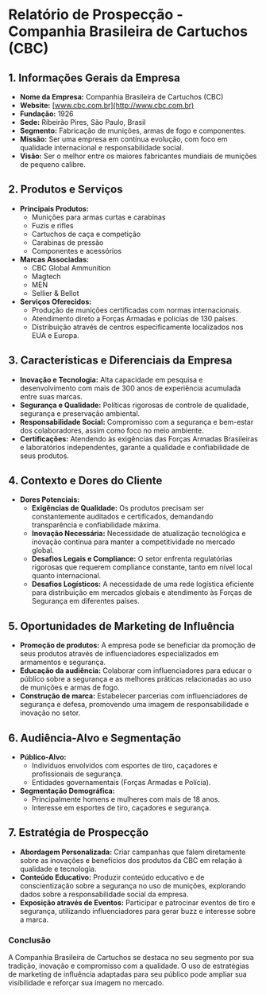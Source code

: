 # Relatório de Prospecção - Companhia Brasileira de Cartuchos (CBC)

## 1. Informações Gerais da Empresa
- **Nome da Empresa:** Companhia Brasileira de Cartuchos (CBC)
- **Website:** [www.cbc.com.br](http://www.cbc.com.br)
- **Fundação:** 1926
- **Sede:** Ribeirão Pires, São Paulo, Brasil
- **Segmento:** Fabricação de munições, armas de fogo e componentes.
- **Missão:** Ser uma empresa em contínua evolução, com foco em qualidade internacional e responsabilidade social.
- **Visão:** Ser o melhor entre os maiores fabricantes mundiais de munições de pequeno calibre.

## 2. Produtos e Serviços
- **Principais Produtos:**
  - Munições para armas curtas e carabinas
  - Fuzis e rifles
  - Cartuchos de caça e competição
  - Carabinas de pressão
  - Componentes e acessórios
- **Marcas Associadas:**
  - CBC Global Ammunition
  - Magtech
  - MEN
  - Sellier & Bellot
- **Serviços Oferecidos:**
  - Produção de munições certificadas com normas internacionais.
  - Atendimento direto a Forças Armadas e policias de 130 países.
  - Distribuição através de centros especificamente localizados nos EUA e Europa.

## 3. Características e Diferenciais da Empresa
- **Inovação e Tecnologia:** Alta capacidade em pesquisa e desenvolvimento com mais de 300 anos de experiência acumulada entre suas marcas.
- **Segurança e Qualidade:** Políticas rigorosas de controle de qualidade, segurança e preservação ambiental.
- **Responsabilidade Social:** Compromisso com a segurança e bem-estar dos colaboradores, assim como foco no meio ambiente.
- **Certificações:** Atendendo às exigências das Forças Armadas Brasileiras e laboratórios independentes, garante a qualidade e confiabilidade de seus produtos.

## 4. Contexto e Dores do Cliente
- **Dores Potenciais:**
  - **Exigências de Qualidade:** Os produtos precisam ser constantemente auditados e certificados, demandando transparência e confiabilidade máxima.
  - **Inovação Necessária:** Necessidade de atualização tecnológica e inovação contínua para manter a competitividade no mercado global.
  - **Desafios Legais e Compliance:** O setor enfrenta regulatórias rigorosas que requerem compliance constante, tanto em nível local quanto internacional.
  - **Desafios Logísticos:** A necessidade de uma rede logística eficiente para distribuição em mercados globais e atendimento às Forças de Segurança em diferentes países.

## 5. Oportunidades de Marketing de Influência
- **Promoção de produtos:** A empresa pode se beneficiar da promoção de seus produtos através de influenciadores especializados em armamentos e segurança.
- **Educação da audiência:** Colaborar com influenciadores para educar o público sobre a segurança e as melhores práticas relacionadas ao uso de munições e armas de fogo.
- **Construção de marca:** Estabelecer parcerias com influenciadores de segurança e defesa, promovendo uma imagem de responsabilidade e inovação no setor.

## 6. Audiência-Alvo e Segmentação
- **Público-Alvo:**
  - Indivíduos envolvidos com esportes de tiro, caçadores e profissionais de segurança.
  - Entidades governamentais (Forças Armadas e Polícia).
- **Segmentação Demográfica:**
  - Principalmente homens e mulheres com mais de 18 anos.
  - Interesse em esportes de tiro, caçadores e segurança.

## 7. Estratégia de Prospecção
- **Abordagem Personalizada:** Criar campanhas que falem diretamente sobre as inovações e benefícios dos produtos da CBC em relação à qualidade e tecnologia.
- **Conteúdo Educativo:** Produzir conteúdo educativo e de conscientização sobre a segurança no uso de munições, explorando dados sobre a responsabilidade social da empresa.
- **Exposição através de Eventos:** Participar e patrocinar eventos de tiro e segurança, utilizando influenciadores para gerar buzz e interesse sobre a marca.

### Conclusão
A Companhia Brasileira de Cartuchos se destaca no seu segmento por sua tradição, inovação e compromisso com a qualidade. O uso de estratégias de marketing de influência adaptadas para seu público pode ampliar sua visibilidade e reforçar sua imagem no mercado.